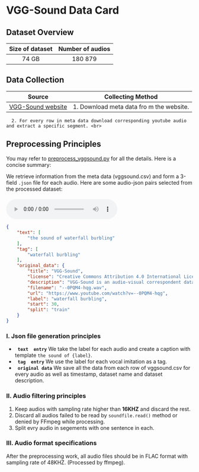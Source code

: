 # VGG-Sound Data Card
## Dataset Overview
|Size of dataset|Number of audios|
|:----:|:-----:|
|74 GB| 180 879|
## Data Collection

|Source|<center>Collecting Method<center>|
|:---------:|:--------|
| [VGG-Sound website](https://www.robots.ox.ac.uk/~vgg/data/vggsound/)  |1. Download meta data fro m the website.
      2. For every row in meta data download corresponding youtube audio and extract a specific segment. <br>
## Preprocessing Principles

You may refer to [preprocess_vggsound.py](/data_preprocess/preprocess_vggsound.py) for all the details. Here is a concise summary:

We retrieve information
from the meta data (vggsound.csv) and form a 3-field `.json` file for each audio. Here are some audio-json pairs selected from the processed dataset:


#### 
<audio id="audio" controls="controls" preload="yes">
      <source id="flac" src="1.flac">
</audio><br>

```json
{
    "text": [
        "the sound of waterfall burbling"
    ],
    "tag": [
        "waterfall burbling"
    ],
    "original_data": {
        "title": "VGG-Sound",
        "license": "Creative Commons Attribution 4.0 International License",
        "description": "VGG-Sound is an audio-visual correspondent dataset consisting of short clips of audio sounds, extracted from videos uploaded to YouTube",
        "filename": "--0PQM4-hqg.wav",
        "url": "https://www.youtube.com/watch?v=--0PQM4-hqg",
        "label": "waterfall burbling",
        "start": 30,
        "split": "train"
    }
}
```




### I. Json file generation principles 
-  **` text  entry`** We take the label for each audio and create a caption with template `the sound of {label}`.
-  **` tag  entry`** We use the label for each vocal imitation as a tag.
-  **` original data`** We save all the data from each row of vggsound.csv for every audio as well as timestamp, dataset name and dataset description.

### II. Audio filtering principles
1. Keep audios with sampling rate higher than **16KHZ** and discard the rest.
2. Discard all audios failed to be read by `soundfile.read()` method or denied by FFmpeg while processing.
3. Split evry audio in segements with one sentence in each.
### III. Audio format specifications
After the preprocessing work, all audio files should be in FLAC format with sampling rate of 48KHZ. (Processed by ffmpeg).
